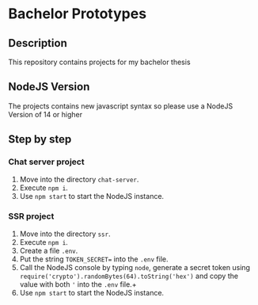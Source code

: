 # Bachelor Prototypes

## Description

This repository contains projects for my bachelor thesis

## NodeJS Version

The projects contains new javascript syntax so please use a NodeJS Version of 14 or higher

## Step by step

### Chat server project

1. Move into the directory `chat-server`.
1. Execute `npm i`.
1. Use `npm start` to start the NodeJS instance.


### SSR project

1. Move into the directory `ssr`.
1. Execute `npm i`.
1. Create a file `.env`.
1. Put the string `TOKEN_SECRET=` into the `.env` file.
1. Call the NodeJS console by typing `node`, generate a secret token using `require('crypto').randomBytes(64).toString('hex')` and copy the value with both `'` into the `.env` file.+
1. Use `npm start` to start the NodeJS instance.
